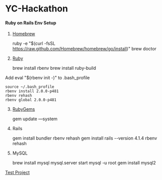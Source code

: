 YC-Hackathon
============

#### Ruby on Rails Env Setup
1. [Homebrew](http://brew.sh/)


    ruby -e "$(curl -fsSL https://raw.github.com/Homebrew/homebrew/go/install)"
    brew doctor

2. [Ruby](https://www.ruby-lang.org/en/)


    brew install rbenv
    brew install ruby-build
  
  Add eval "$(rbenv init -)" to .bash_profile

    source ~/.bash_profile
    rbenv install 2.0.0-p481
    rbenv rehash
    rbenv global 2.0.0-p481

3. [RubyGems](https://rubygems.org)

    
    gem update —system

4. Rails


    gem install bundler
    rbenv rehash
    gem install rails --version 4.1.4
    rbenv rehash


5. MySQL


    brew install mysql
    mysql.server start
    mysql -u root
    gem install mysql2

[Test Project](http://first-test-project.herokuapp.com/)
